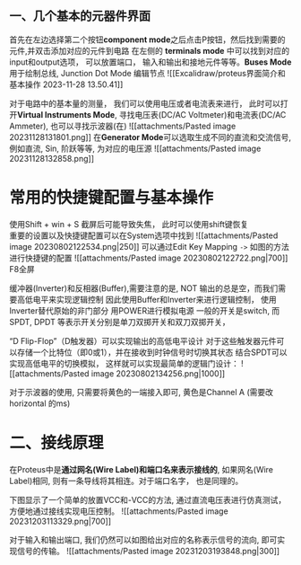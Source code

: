 ## 一、几个基本的元器件界面 
首先在左边选择第二个按钮**component mode**之后点击P按钮，然后找到需要的元件,并双击添加对应的元件到电路
在左侧的 **terminals mode** 中可以找到对应的input和output选项， 可以放置端口， 输入和输出和接地元件等等。**Buses Mode**用于绘制总线, Junction Dot Mode 编辑节点 
![[Excalidraw/proteus界面简介和基本操作 2023-11-28 13.50.41]]

对于电路中的基本量的测量， 我们可以使用电压或者电流表来进行， 此时可以打开**Virtual Instruments Mode**, 寻找电压表(DC/AC Voltmeter)和电流表(DC/AC Ammeter), 也可以寻找示波器(在)
![[attachments/Pasted image 20231128131801.png]]
在**Generator Mode**可以选取生成不同的直流和交流信号, 例如直流, Sin, 阶跃等等, 为对应的电压源
![[attachments/Pasted image 20231128132858.png]]

# 常用的快捷键配置与基本操作
使用Shift + win + S 截屏后可能导致失焦， 此时可以使用shift键恢复  
重要的设置以及快捷键配置可以在System选项中找到
![[attachments/Pasted image 20230802122534.png|250]]
可以通过Edit Key Mapping `->` 如图的方法进行快捷键的配置
![[attachments/Pasted image 20230802122722.png|700]]
F8全屏

缓冲器(Inverter)和反相器(Buffer),需要注意的是, NOT 输出的总是空，而我们需要高低电平来实现逻辑控制
因此使用Buffer和Inverter来进行逻辑控制， 使用Inverter替代原始的非门部分
用POWER进行模拟电源
一般的开关是switch, 而 SPDT, DPDT 等表示开关分别是单刀双掷开关和双刀双掷开关，

“D Flip-Flop”（D触发器）可以实现输出的高低电平设计
对于这些触发器元件可以存储一个比特位（即0或1），并在接收到时钟信号时切换其状态
结合SPDT可以实现高低电平的切换模拟， 这样就可以实现最简单的逻辑门设计： 
![[attachments/Pasted image 20230802134256.png|1000]]

对于示波器的使用, 只需要将黄色的一端接入即可, 黄色是Channel A (需要改horizontal 的ms) 

# 二、接线原理 

在Proteus中是**通过网名(Wire Label)和端口名来表示接线的**, 如果网名(Wire Label)相同, 则有一条导线将其相连。对于端口名字， 也是同理的。

下图显示了一个简单的放置VCC和-VCC的方法, 通过直流电压表进行仿真测试， 方便地通过接线实现电压控制。
![[attachments/Pasted image 20231203113329.png|700]]

对于输入和输出端口, 我们仍然可以如图给出对应的名称表示信号的流向, 即可实现信号的传输。
![[attachments/Pasted image 20231203193848.png|300]]
